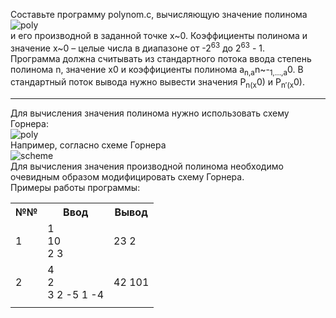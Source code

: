 <p>Составьте программу polynom.c, вычисляющую значение полинома<br>
<img src="http://195.19.40.181:3386/tasks/iu9/algorithms_and_data_structures.3/clang/polynom/text/polynom0x.png" alt="poly"><br>
и его производной в заданной точке x~0. Коэффициенты полинома и значение x~0 – целые числа в диапазоне от -2<sup>63</sup> до 2<sup>63</sup> - 1.<br>
Программа должна считывать из стандартного потока ввода степень полинома n, значение x0 и коэффициенты полинома a<sub>n,a</sub>n~-<sub>1,…,a</sub>0. В стандартный поток вывода нужно вывести значения P<sub>n(x</sub>0) и P<sub>n′(x</sub>0).</p>
<hr>
<p>Для вычисления значения полинома нужно использовать схему Горнера:<br>
<img src="http://195.19.40.181:3386/tasks/iu9/algorithms_and_data_structures.3/clang/polynom/text/polynom8x.png" alt="poly"><br>
Например, согласно схеме Горнера<br>
<img src="http://195.19.40.181:3386/tasks/iu9/algorithms_and_data_structures.3/clang/polynom/text/polynom9x.png" alt="scheme"><br>
Для вычисления значения производной полинома необходимо очевидным образом модифицировать схему Горнера.<br>
Примеры работы программы:</p>
<table class="tg">
  <tr>
    <th class="tg-0pky">№№</th>
    <th class="tg-0pky">Ввод</th>
    <th class="tg-0pky">Вывод</th>
  </tr>
  <tr>
    <td class="tg-0pky">1</td>
    <td class="tg-0pky">1<br>10<br>2 3</td>
    <td class="tg-0pky">23 2</td>
  </tr>
  <tr>
    <td class="tg-0pky">2</td>
    <td class="tg-0pky">4<br>2<br>3 2 -5 1 -4<br></td>
    <td class="tg-0pky">42 101</td>
  </tr>
  <tr>
    <td class="tg-0pky"></td>
    <td class="tg-0pky"></td>
    <td class="tg-0pky"></td>
  </tr>
</table>
